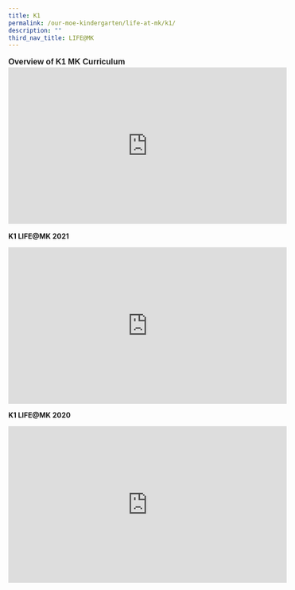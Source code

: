 ```yaml
---
title: K1
permalink: /our-moe-kindergarten/life-at-mk/k1/
description: ""
third_nav_title: LIFE@MK
---
```

<p style="line-height:1.3;font-size:16px;font-family:Arial;text-align:justify;"><b>Overview of K1 MK Curriculum</b><br>

<iframe width="560" height="315" src="https://www.youtube.com/embed/OSeG-Qa0R2w" title="2022 LIFE@MK" frameborder="0" allow="accelerometer; autoplay; clipboard-write; encrypted-media; gyroscope; picture-in-picture" allowfullscreen></iframe><br>

<b>K1 LIFE@MK 2021</b><br>

<iframe width="560" height="315" src="https://www.youtube.com/embed/V8h0J1D3-fk" title="K1 LIFE@MK 2021 : Overview of MK Curriculum" frameborder="0" allow="accelerometer; autoplay; clipboard-write; encrypted-media; gyroscope; picture-in-picture" allowfullscreen></iframe><br>

<b>K1 LIFE@MK 2020</b><br>

<iframe width="560" height="315" src="https://www.youtube.com/embed/PBGngJHasN4" title="K1 Life@MK 2020" frameborder="0" allow="accelerometer; autoplay; clipboard-write; encrypted-media; gyroscope; picture-in-picture" allowfullscreen></iframe></p>